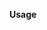 **Usage**
<script>
var fragment_names = ["frag1", "frag2", "frag3"];
</script>
<script src="script.js"></script>
